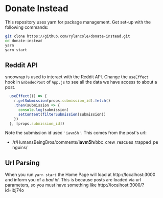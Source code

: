 # Donate Instead

This repository uses yarn for package management. Get set-up with the following commands:

```sh
git clone https://github.com/rylancole/donate-instead.git
cd donate-instead
yarn
yarn start
```

## Reddit API
snoowrap is used to interact with the Reddit API. Change the `useEffect` hook in `EmbededPost` of `App.js` to see all the data we have access to about a post.

```js
  useEffect(() => {
    r.getSubmission(props.submission_id).fetch()
    .then(submission => {
      console.log(submission)
      setContent(filterSubmission(submission))
    })
  }, [props.submission_id])
```

Note the submission id used `'iavm5h'`. This comes from the post's url:
* /r/HumansBeingBros/comments/**iavm5h**/bbc_crew_rescues_trapped_penguins/

## Url Parsing
When you run `yarn start` the Home Page will load at http://localhost:3000 and inform you of a _bad id_. This is because posts are loaded via url parameters, so you must have something like http://localhost:3000/?id=ibj74o
